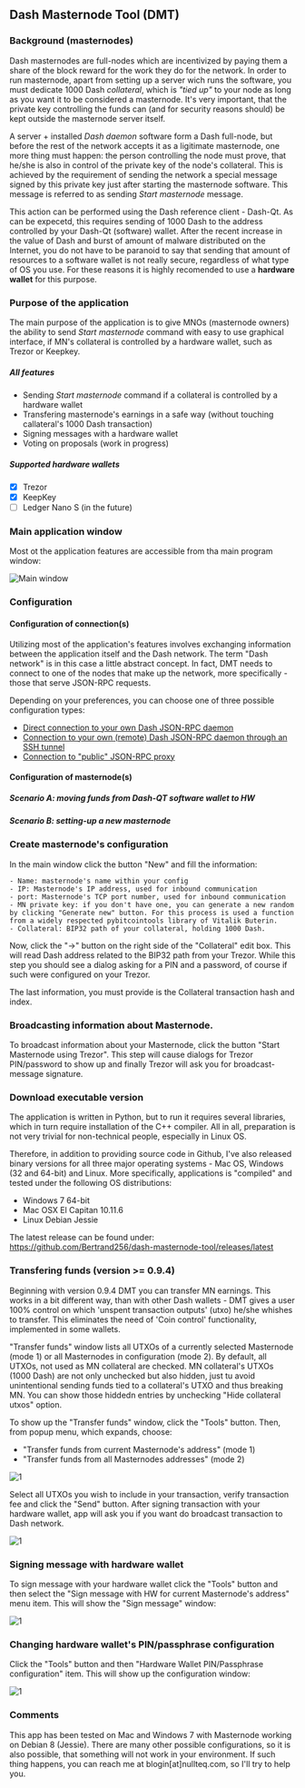 ## Dash Masternode Tool (DMT)

### Background (masternodes)
Dash masternodes are full-nodes which are incentivized by paying them a share of the block reward for the work they do for the network. In order to run masternode, apart from setting up a server wich runs the software, you must dedicate 1000 Dash _collateral_, which is _"tied up"_ to your node as long as you want it to be considered a masternode. It's very important, that the private key controlling the funds can (and for security reasons should) be kept outside the masternode server itself. 

A server + installed _Dash daemon_ software form a Dash full-node, but before the rest of the network accepts it as a ligitimate masternode, one more thing must happen: the person controlling the node must prove, that he/she is also in control of the private key of the node's collateral. This is achieved by the requirement of sending the network a special message signed by this private key just after starting the masternode software. This message is referred to as sending _Start masternode_ message. 

This action can be performed using the Dash reference client - Dash-Qt. As can be expecetd, this requires sending of 1000 Dash to the address controlled by your Dash-Qt (software) wallet. After the recent increase in the value of Dash and burst of amount of malware distributed on the Internet, you do not have to be paranoid to say that sending that amount of resources to a software wallet is not really secure, regardless of what type of OS you use. For these reasons it is highly recomended to use a **hardware wallet** for this purpose.

### Purpose of the application
The main purpose of the application is to give MNOs (masternode owners) the ability to send _Start masternode_ command with easy to use graphical interface, if MN's collateral is controlled by a hardware wallet, such as Trezor or Keepkey.

##### All features
- Sending _Start masternode_ command if a collateral is controlled by a hardware wallet
- Transfering masternode's earnings in a safe way (without touching callateral's 1000 Dash transaction)
- Signing messages with a hardware wallet
- Voting on proposals (work in progress)

##### Supported hardware wallets
-[x] Trezor
-[x] KeepKey
-[ ] Ledger Nano S (in the future)

### Main application window
Most ot the application features are accessible from tha main program window:

![Main window](./doc/dmt-main-window.png)

### Configuration

#### Configuration of connection(s)
Utilizing most of the application's features involves exchanging information between the application itself and the Dash network. The term "Dash network" is in this case a little abstract concept. In fact, DMT needs to connect to one of the nodes that make up the network, more specifically - those that serve JSON-RPC requests. 

Depending on your preferences, you can choose one of three possible configuration types:
 * [Direct connection to your own Dash JSON-RPC daemon](doc/connections.md#direct-json-rpc-connection)
 * [Connection to your own (remote) Dash JSON-RPC daemon through an SSH tunnel](#doc/connections.md)
 * [Connection to "public" JSON-RPC proxy](doc/connections.md)

#### Configuration of masternode(s)

##### Scenario A: moving funds from Dash-QT software wallet to HW

##### Scenario B: setting-up a new masternode 


### Create masternode's configuration
In the main window click the button "New" and fill the information:
    
    - Name: masternode's name within your config
    - IP: Masternode's IP address, used for inbound communication
    - port: Masternode's TCP port number, used for inbound communication
    - MN private key: if you don't have one, you can generate a new random by clicking "Generate new" button. For this process is used a function from a widely respected pybitcointools library of Vitalik Buterin.
    - Collateral: BIP32 path of your collateral, holding 1000 Dash. 
 
Now, click the "->" button on the right side of the "Collateral" edit box. This will read Dash address related to the BIP32 path from your Trezor. While this step you should see a dialog asking for a PIN and a password, of course if such were configured on your Trezor.
 
The last information, you must provide is the Collateral transaction hash and index. 

### Broadcasting information about Masternode.
To broadcast information about your Masternode, click the button "Start Masternode using Trezor". This step will cause  dialogs for Trezor PIN/password to show up and finally Trezor will ask you for broadcast-message signature. 

### Download executable version
The application is written in Python, but to run it requires several libraries, which in turn require installation of the C++ compiler. All in all, preparation is not very trivial for non-technical people, especially in Linux OS.

Therefore, in addition to providing source code in Github, I've also released binary versions for all three major operating systems - Mac OS, Windows (32 and 64-bit) and Linux. More specifically, applications is "compiled" and tested under the following OS distributions:
* Windows 7 64-bit
* Mac OSX El Capitan 10.11.6
* Linux Debian Jessie

The latest release can be found under: https://github.com/Bertrand256/dash-masternode-tool/releases/latest

### Transfering funds (version >= 0.9.4)
Beginning with version 0.9.4 DMT you can transfer MN earnings. This works in a bit different way, than with other Dash wallets - DMT gives a user 100% control on which 'unspent transaction outputs' (utxo) he/she whishes to transfer. This eliminates the need of 'Coin control' functionality, implemented in some wallets. 

"Transfer funds" window lists all UTXOs of a currently selected Masternode (mode 1) or all Masternodes in configuration (mode 2). By default, all UTXOs, not used as MN collateral are checked. MN collateral's UTXOs (1000 Dash) are not only unchecked but also hidden, just tu avoid unintentional sending funds tied to a collateral's UTXO and thus breaking MN. You can show those hiddedn entries by unchecking "Hide collateral utxos" option.

To show up the "Transfer funds" window, click the "Tools" button. Then, from popup menu, which expands, choose:
 - "Transfer funds from current Masternode's address" (mode 1)
 - "Transfer funds from all Masternodes addresses" (mode 2) 
  
![1](./doc/dmt-transfer-funds.png)

Select all UTXOs you wish to include in your transaction, verify transaction fee and click the "Send" button. After signing transaction with your hardware wallet, app will ask you if you want do broadcast transaction to Dash network. 

![1](./doc/dmt-transfer-funds-broadcast.png)

### Signing message with hardware wallet
To sign message with your hardware wallet click the "Tools" button and then select the "Sign message with HW for current Masternode's address" menu item. 
This will show the "Sign message" window:

![1](./doc/dmt-hw-sign-message.png)

### Changing hardware wallet's PIN/passphrase configuration
Click the "Tools" button and then "Hardware Wallet PIN/Passphrase configuration" item. This will show up the configuration window:
 
![1](./doc/dmt-hardware-wallet-config.png)


### Comments
This app has been tested on Mac and Windows 7 with Masternode working on Debian 8 (Jessie). There are many other possible  configurations, so it is also possible, that something will not work in your environment. If such thing happens, you can reach me at blogin[at]nullteq.com, so I'll try to help you. 

